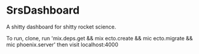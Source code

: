 # SrsDashboard

A shitty dashboard for shitty rocket science.

To run, clone, run 'mix.deps.get && mix ecto.create && mic ecto.migrate && mic phoenix.server' then visit localhost:4000
